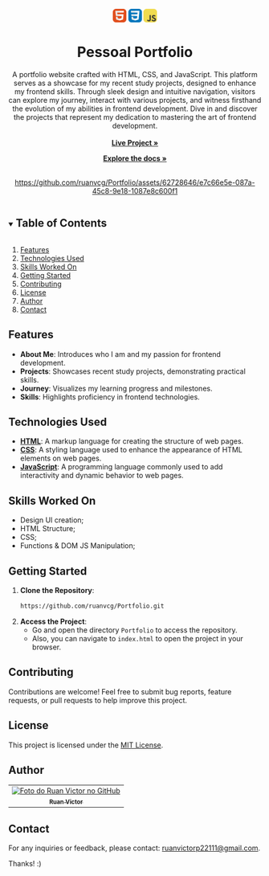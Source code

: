 <div align="center">

<code><img height="27" src="https://github.com/tandpfun/skill-icons/raw/main/icons/HTML.svg" alt="html"></code>
<code><img height="27" src="https://github.com/tandpfun/skill-icons/raw/main/icons/CSS.svg" alt="css"></code>
<code><img height="27" src="https://github.com/tandpfun/skill-icons/raw/main/icons/JavaScript.svg" alt="css"></code>

<div align="center">
<h1>Pessoal Portfolio</h1>
A portfolio website crafted with HTML, CSS, and JavaScript. This platform serves as a showcase for my recent study projects, designed to enhance my frontend skills. Through sleek design and intuitive navigation, visitors can explore my journey, interact with various projects, and witness firsthand the evolution of my abilities in frontend development. Dive in and discover the projects that represent my dedication to mastering the art of frontend development.
<br></br>
<a href="https://ruanvcg.github.io/portfolio/"><strong>Live Project »</strong></a>

<a href="https://github.com/ruanvcg/portfolio"><strong>Explore the docs »</strong></a>
<br></br>

https://github.com/ruanvcg/Portfolio/assets/62728646/e7c66e5e-087a-45c8-9e18-1087e8c600f1
</div>

<div align="left">
<!-- TABLE OF CONTENTS -->
<details open="open">
  <summary><h2 style="display: inline-block">Table of Contents</h2></summary>
  <ol>
      <li><a href="#features">Features</a></li>
      <li><a href="#technologies-used">Technologies Used</a></li>
      <li><a href="#skills-worked-on">Skills Worked On</a></li>
      <li><a href="#getting-started">Getting Started</a></li>
      <li><a href="#contributing">Contributing</a></li>
      <li><a href="#license">License</a></li>
      <li><a href="#author">Author</a></li>
      <li><a href="#contact">Contact</a></li>
  </ol>
</details>

## Features 
- **About Me**: Introduces who I am and my passion for frontend development.
- **Projects**: Showcases recent study projects, demonstrating practical skills.
- **Journey**: Visualizes my learning progress and milestones.
- **Skills**: Highlights proficiency in frontend technologies.

## Technologies Used 
- **[HTML](https://developer.mozilla.org/pt-BR/docs/Web/HTML)**: A markup language for creating the structure of web pages.
- **[CSS](https://developer.mozilla.org/pt-BR/docs/Web/CSS)**: A styling language used to enhance the appearance of HTML elements on web pages.
- **[JavaScript](https://developer.mozilla.org/pt-BR/docs/Web/JavaScript)**: A programming language commonly used to add interactivity and dynamic behavior to web pages.

## Skills Worked On
- Design UI creation;
- HTML Structure;
- CSS;
- Functions & DOM JS Manipulation;

## Getting Started
1. **Clone the Repository**: 
   ```bash
   https://github.com/ruanvcg/Portfolio.git
   ```
2. **Access the Project**: 
   - Go and open the directory `Portfolio` to access the repository.
   - Also, you can navigate to `index.html` to open the project in your browser.

## Contributing
Contributions are welcome! Feel free to submit bug reports, feature requests, or pull requests to help improve this project.

## License
This project is licensed under the [MIT License](LICENSE).

## Author

<table>
  <tr>
    <td align="center">
      <a href="https://github.com/ruanvcg">
        <img src="https://avatars.githubusercontent.com/u/62728646?v=4" width="100px;" alt="Foto do Ruan Victor no GitHub"/><br>
        <sub>
          <b>Ruan Victor</b>
        </sub>
      </a>
    </td>
  </tr>
</table>


## Contact
For any inquiries or feedback, please contact: [ruanvictorp22111@gmail.com](ruanvictorp22111@gmail.com).

Thanks! :)
</div>
